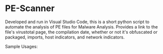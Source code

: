 # PE-Scanner
Developed and run in Visual Studio Code, this is a short python script to automate the analysis of PE files for Malware Analysis.
Provides a link to the file's virustotal page, the compilation date, whether or not it's obfuscated or packaged,
imports, host indicators, and network indicators.



Sample Usages:




